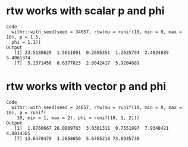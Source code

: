 # rtw works with scalar p and phi

    Code
      withr::with_seed(seed = 34657, rtw(mu = runif(10, min = 0, max = 10), p = 1.5,
      phi = 1.1))
    Output
       [1] 23.5188629  1.5611091  0.2695351  1.2625794  2.4824889  5.4061374
       [7]  5.1371450  0.6377823  2.8042417  5.9204689

# rtw works with vector p and phi

    Code
      withr::with_seed(seed = 34657, rtw(mu = runif(10, min = 0, max = 10), p = runif(
        10, min = 1, max = 2), phi = runif(10, 1, 2)))
    Output
       [1]  1.6760667 26.0809763  3.0301311  0.7551897  7.9348421  4.8814385
       [7] 13.6470470  3.2858650  5.6785218 73.8935738

